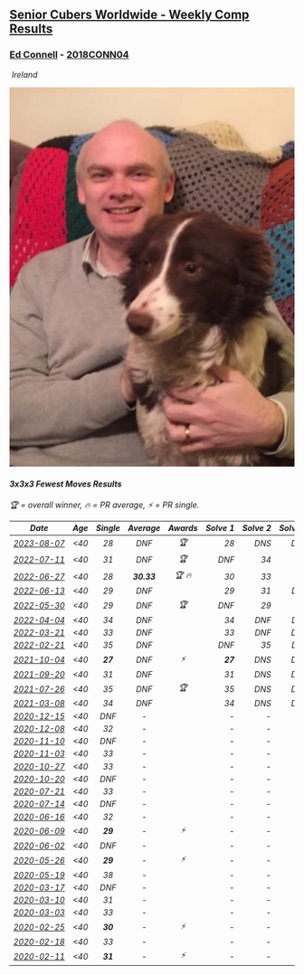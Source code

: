 <style>table {white-space: nowrap;}</style>
<link rel="stylesheet" type="text/css" href="/scw-comp/css/flags.css" />

## [Senior Cubers Worldwide - Weekly Comp Results](/scw-comp/results/)
### [Ed Connell](README.md) - [2018CONN04](https://www.worldcubeassociation.org/persons/2018CONN04?event=333fm)

<i class="flag flag-IE" />&nbsp;Ireland

![Ed Connell](1583010027.jpg)

#### 3x3x3 Fewest Moves Results

<span style="white-space: nowrap;">🏆 = overall winner</span>, <span style="white-space: nowrap;">🔥 = PR average</span>, <span style="white-space: nowrap;">⚡ = PR single</span>.

| Date | Age | Single | Average | Awards | Solve 1 | Solve 2 | Solve 3 | Solution |
| :--: | :--: | :--: | :--: | :--: | --: | --: | --: | :-- |
| [2023-08-07](../../results/2023-08-07/333fm.md) | <40 | 28 | DNF | 🏆 | 28 | DNS | DNS | [Desktop](https://www.facebook.com/events/1757950367957167/permalink/1765966997155504) / [Mobile](https://m.facebook.com/events/1757950367957167?view=permalink&id=1765966997155504) |
| [2022-07-11](../../results/2022-07-11/333fm.md) | <40 | 31 | DNF | 🏆 | DNF | 34 | 31 | [Desktop](https://www.facebook.com/events/740606873850527/permalink/742255230352358) / [Mobile](https://m.facebook.com/events/740606873850527?view=permalink&id=742255230352358) |
| [2022-06-27](../../results/2022-06-27/333fm.md) | <40 | 28 | **30.33** | 🏆 🔥 | 30 | 33 | 28 | [Desktop](https://www.facebook.com/events/1888546438002221/permalink/1895097837347081) / [Mobile](https://m.facebook.com/events/1888546438002221?view=permalink&id=1895097837347081) |
| [2022-06-13](../../results/2022-06-13/333fm.md) | <40 | 29 | DNF |  | 29 | 31 | DNF | [Desktop](https://www.facebook.com/events/1355444268291662/permalink/1356053061564116) / [Mobile](https://m.facebook.com/events/1355444268291662?view=permalink&id=1356053061564116) |
| [2022-05-30](../../results/2022-05-30/333fm.md) | <40 | 29 | DNF | 🏆 | DNF | 29 | 30 | [Desktop](https://www.facebook.com/events/589752568951632/permalink/597038048223084) / [Mobile](https://m.facebook.com/events/589752568951632?view=permalink&id=597038048223084) |
| [2022-04-04](../../results/2022-04-04/333fm.md) | <40 | 34 | DNF |  | 34 | DNF | DNF | [Desktop](https://www.facebook.com/events/543899430633638/permalink/545319867158261) / [Mobile](https://m.facebook.com/events/543899430633638?view=permalink&id=545319867158261) |
| [2022-03-21](../../results/2022-03-21/333fm.md) | <40 | 33 | DNF |  | 33 | DNF | DNS | [Desktop](https://www.facebook.com/events/384201419918111/permalink/387373082934278) / [Mobile](https://m.facebook.com/events/384201419918111?view=permalink&id=387373082934278) |
| [2022-02-21](../../results/2022-02-21/333fm.md) | <40 | 35 | DNF |  | DNF | 35 | DNF | [Desktop](https://www.facebook.com/events/2989769407942827/permalink/2992858454300589) / [Mobile](https://m.facebook.com/events/2989769407942827?view=permalink&id=2992858454300589) |
| [2021-10-04](../../results/2021-10-04/333fm.md) | <40 | **27** | DNF | ⚡ | **27** | DNS | DNS | [Desktop](https://www.facebook.com/events/382724596896965/permalink/387055616463863) / [Mobile](https://m.facebook.com/events/382724596896965?view=permalink&id=387055616463863) |
| [2021-09-20](../../results/2021-09-20/333fm.md) | <40 | 31 | DNF |  | 31 | DNS | DNS | [Desktop](https://www.facebook.com/events/209362497846754/permalink/209797167803287) / [Mobile](https://m.facebook.com/events/209362497846754?view=permalink&id=209797167803287) |
| [2021-07-26](../../results/2021-07-26/333fm.md) | <40 | 35 | DNF | 🏆 | 35 | DNS | DNS | [Desktop](https://www.facebook.com/events/361815185531046/permalink/362492902129941) / [Mobile](https://m.facebook.com/events/361815185531046?view=permalink&id=362492902129941) |
| [2021-03-08](../../results/2021-03-08/333fm.md) | <40 | 34 | DNF |  | 34 | DNS | DNS | [Desktop](https://www.facebook.com/events/940131253397489/permalink/948444579232823) / [Mobile](https://m.facebook.com/events/940131253397489?view=permalink&id=948444579232823) |
| [2020-12-15](../../results/2020-12-15/333fm.md) | <40 | DNF | - |  | - | - | - | [Desktop](https://www.facebook.com/events/422286948911898/permalink/423350685472191) / [Mobile](https://m.facebook.com/events/422286948911898?view=permalink&id=423350685472191) |
| [2020-12-08](../../results/2020-12-08/333fm.md) | <40 | 32 | - |  | - | - | - | [Desktop](https://www.facebook.com/events/826580621409551/permalink/827079724692974) / [Mobile](https://m.facebook.com/events/826580621409551?view=permalink&id=827079724692974) |
| [2020-11-10](../../results/2020-11-10/333fm.md) | <40 | DNF | - |  | - | - | - | [Desktop](https://www.facebook.com/events/280668606638446/permalink/284017736303533) / [Mobile](https://m.facebook.com/events/280668606638446?view=permalink&id=284017736303533) |
| [2020-11-03](../../results/2020-11-03/333fm.md) | <40 | 33 | - |  | - | - | - | [Desktop](https://www.facebook.com/events/690853935181233/permalink/694775288122431) / [Mobile](https://m.facebook.com/events/690853935181233?view=permalink&id=694775288122431) |
| [2020-10-27](../../results/2020-10-27/333fm.md) | <40 | 33 | - |  | - | - | - | [Desktop](https://www.facebook.com/events/880057996062875/permalink/885388898863118) / [Mobile](https://m.facebook.com/events/880057996062875?view=permalink&id=885388898863118) |
| [2020-10-20](../../results/2020-10-20/333fm.md) | <40 | DNF | - |  | - | - | - | [Desktop](https://www.facebook.com/events/3058979497541923/permalink/3066545856785287) / [Mobile](https://m.facebook.com/events/3058979497541923?view=permalink&id=3066545856785287) |
| [2020-07-21](../../results/2020-07-21/333fm.md) | <40 | 33 | - |  | - | - | - | [Desktop](https://www.facebook.com/events/720490528496412/permalink/721859058359559) / [Mobile](https://m.facebook.com/events/720490528496412?view=permalink&id=721859058359559) |
| [2020-07-14](../../results/2020-07-14/333fm.md) | <40 | DNF | - |  | - | - | - | [Desktop](https://www.facebook.com/events/1103134150080209/permalink/1107231416337149) / [Mobile](https://m.facebook.com/events/1103134150080209?view=permalink&id=1107231416337149) |
| [2020-06-16](../../results/2020-06-16/333fm.md) | <40 | 32 | - |  | - | - | - | [Desktop](https://www.facebook.com/events/753945178677521/permalink/754123971992975) / [Mobile](https://m.facebook.com/events/753945178677521?view=permalink&id=754123971992975) |
| [2020-06-09](../../results/2020-06-09/333fm.md) | <40 | **29** | - | ⚡ | - | - | - | [Desktop](https://www.facebook.com/events/855783411578420/permalink/856819448141483) / [Mobile](https://m.facebook.com/events/855783411578420?view=permalink&id=856819448141483) |
| [2020-06-02](../../results/2020-06-02/333fm.md) | <40 | DNF | - |  | - | - | - | [Desktop](https://www.facebook.com/events/3920457157996941/permalink/3925796234129700) / [Mobile](https://m.facebook.com/events/3920457157996941?view=permalink&id=3925796234129700) |
| [2020-05-26](../../results/2020-05-26/333fm.md) | <40 | **29** | - | ⚡ | - | - | - | [Desktop](https://www.facebook.com/events/2622968941252005/permalink/2625580534324179) / [Mobile](https://m.facebook.com/events/2622968941252005?view=permalink&id=2625580534324179) |
| [2020-05-19](../../results/2020-05-19/333fm.md) | <40 | 38 | - |  | - | - | - | [Desktop](https://www.facebook.com/events/568280284126471/permalink/569101377377695) / [Mobile](https://m.facebook.com/events/568280284126471?view=permalink&id=569101377377695) |
| [2020-03-17](../../results/2020-03-17/333fm.md) | <40 | DNF | - |  | - | - | - | [Desktop](https://www.facebook.com/events/210706923625115/permalink/213821129980361) / [Mobile](https://m.facebook.com/events/210706923625115?view=permalink&id=213821129980361) |
| [2020-03-10](../../results/2020-03-10/333fm.md) | <40 | 31 | - |  | - | - | - | [Desktop](https://www.facebook.com/events/640532176759268/permalink/640765876735898) / [Mobile](https://m.facebook.com/events/640532176759268?view=permalink&id=640765876735898) |
| [2020-03-03](../../results/2020-03-03/333fm.md) | <40 | 33 | - |  | - | - | - | [Desktop](https://www.facebook.com/events/235909040903027/permalink/236318790862052) / [Mobile](https://m.facebook.com/events/235909040903027?view=permalink&id=236318790862052) |
| [2020-02-25](../../results/2020-02-25/333fm.md) | <40 | **30** | - | ⚡ | - | - | - | [Desktop](https://www.facebook.com/events/215751886207638/permalink/216366502812843) / [Mobile](https://m.facebook.com/events/215751886207638?view=permalink&id=216366502812843) |
| [2020-02-18](../../results/2020-02-18/333fm.md) | <40 | 33 | - |  | - | - | - | [Desktop](https://www.facebook.com/groups/1604105099735401/permalink/2146673152145257) / [Mobile](https://m.facebook.com/groups/1604105099735401?view=permalink&id=2146673152145257) |
| [2020-02-11](../../results/2020-02-11/333fm.md) | <40 | **31** | - | ⚡ | - | - | - | [Desktop](https://www.facebook.com/groups/1604105099735401/permalink/2138923996253506) / [Mobile](https://m.facebook.com/groups/1604105099735401?view=permalink&id=2138923996253506) |


<!-- Global site tag (gtag.js) - Google Analytics -->
<script async src="https://www.googletagmanager.com/gtag/js?id=UA-86348435-3"></script>
<script>window.dataLayer = window.dataLayer || []; function gtag() {dataLayer.push(arguments);} gtag('js', new Date()); gtag('config', 'UA-86348435-3');</script>
